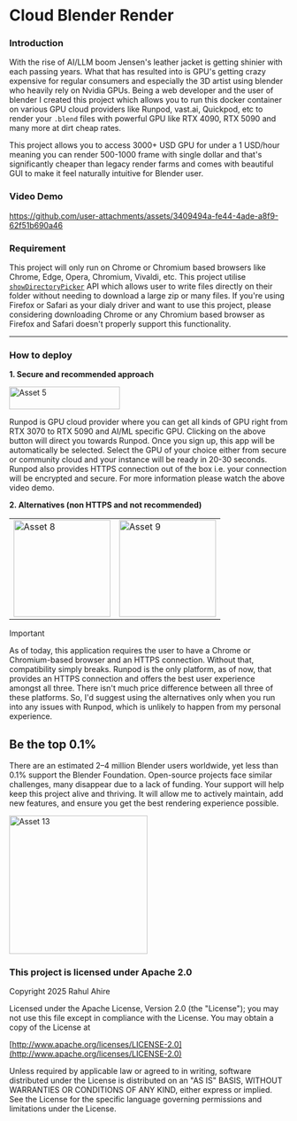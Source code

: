 # Cloud Blender Render

### Introduction 
With the rise of AI/LLM boom Jensen's leather jacket is getting shinier with each passing years. What that has resulted into is GPU's getting crazy expensive for regular consumers and especially the 3D artist using blender who heavily rely on Nvidia GPUs. Being a web developer and the user of blender I created this project which allows you to run this docker container on various GPU cloud providers like Runpod, vast.ai, Quickpod, etc to render your `.blend` files with powerful GPU like RTX 4090, RTX 5090 and many more at dirt cheap rates.

This project allows you to access 3000+ USD GPU for under a 1 USD/hour meaning you can render 500-1000 frame with single dollar and that's significantly cheaper than legacy render farms and comes with beautiful GUI to make it feel naturally intuitive for Blender user.

### Video Demo

https://github.com/user-attachments/assets/3409494a-fe44-4ade-a8f9-62f51b690a46

### Requirement
This project will only run on Chrome or Chromium based browsers like Chrome, Edge, Opera, Chromium, Vivaldi, etc. This project utilise [`showDirectoryPicker`](https://developer.mozilla.org/en-US/docs/Web/API/Window/showDirectoryPicker) API which allows user to write files directly on their folder without needing to download a large zip or many files. If you're using Firefox or Safari as your dialy driver and want to use this project, please considering downloading Chrome or any Chromium based browser as Firefox and Safari doesn't properly support this functionality.

<hr>

### How to deploy
**1. Secure and recommended approach**

<a href="https://console.runpod.io/deploy?template=ada1xq99pb&ref=g168bg1u" target="_blank"><img width="200" height="41" alt="Asset 5" src="https://github.com/user-attachments/assets/ffff5850-dbca-492b-8832-0dbe6295bbd7" /></a>

Runpod is GPU cloud provider where you can get all kinds of GPU right from RTX 3070 to RTX 5090 and AI/ML specific GPU. Clicking on the above button will direct you towards Runpod. Once you sign up, this app will be automatically be selected. Select the GPU of your choice either from secure or community cloud and your instance will be ready in 20-30 seconds. Runpod also provides HTTPS connection out of the box i.e. your connection will be encrypted and secure. For more information please watch the above video demo.

**2. Alternatives (non HTTPS and not recommended)**

<table>
  <tr>
    <td>
      <a href="https://cloud.vast.ai/?ref_id=123929&creator_id=123929&name=Cloud%20Blender%20Render" target="_blank">
        <img width="175" alt="Asset 8" src="https://github.com/user-attachments/assets/440cc55a-b692-44f4-b90b-6e91737d6a8a" />
      </a>
    </td>
    <td>
      <a href="https://console.quickpod.io?affiliate=2744798e-b6df-4a2b-a372-5a4ecfa5c0a7" target="_blank">
        <img width="175" alt="Asset 9" src="https://github.com/user-attachments/assets/d2fa04df-d72f-445f-8bf0-38675e82491c" />
      </a>
    </td>
  </tr>
</table>


> [!IMPORTANT]  
>As of today, this application requires the user to have a Chrome or Chromium-based browser and an HTTPS connection. Without that, compatibility simply breaks. Runpod is the only platform, as of now, that provides an HTTPS connection and offers the best user experience amongst all three. There isn't much price difference between all three of these platforms. So, I'd suggest using the alternatives only when you run into any issues with Runpod, which is unlikely to happen from my personal experience.


## Be the top 0.1%

There are an estimated 2–4 million Blender users worldwide, yet less than 0.1% support the Blender Foundation. Open-source projects face similar challenges, many disappear due to a lack of funding. Your support will help keep this project alive and thriving. It will allow me to actively maintain, add new features, and ensure you get the best rendering experience possible.

 <a href="https://cloud-blender-render.rahulahire.com/" target="_blank">
<img width="250" alt="Asset 13" src="https://github.com/user-attachments/assets/a0ded876-af45-4c12-825a-3013f8f7e464" />

 </a>

 
### This project is licensed under Apache 2.0 

Copyright 2025 Rahul Ahire

Licensed under the Apache License, Version 2.0 (the "License");
you may not use this file except in compliance with the License.
You may obtain a copy of the License at

[http://www.apache.org/licenses/LICENSE-2.0](http://www.apache.org/licenses/LICENSE-2.0)

Unless required by applicable law or agreed to in writing, software
distributed under the License is distributed on an "AS IS" BASIS,
WITHOUT WARRANTIES OR CONDITIONS OF ANY KIND, either express or implied.
See the License for the specific language governing permissions and
limitations under the License.
